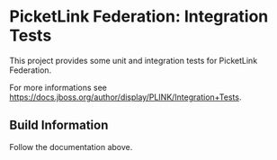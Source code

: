 # PicketLink Federation: Integration Tests #
 
This project provides some unit and integration tests for PicketLink Federation.

For more informations see https://docs.jboss.org/author/display/PLINK/Integration+Tests.

## Build Information ##

Follow the documentation above.
